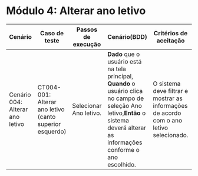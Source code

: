# Módulo 4: Alterar ano letivo
| Cenário                         | Caso de teste                                                | Passos de execução     | Cenário(BDD)                                                 | Critérios de aceitação                                       | Resultados esperados                                         |
| ------------------------------- | ------------------------------------------------------------ | ---------------------- | ------------------------------------------------------------ | ------------------------------------------------------------ | ------------------------------------------------------------ |
| Cenário 004: Alterar ano letivo | CT004-001: Alterar ano letivo      (canto superior esquerdo) | Selecionar Ano letivo. | **Dado** que o usuário está na tela principal, **Quando** o usuário clica no campo de seleção Ano letivo,**Então** o sistema deverá alterar as informações conforme o ano escolhido. | O sistema deve filtrar e mostrar as informações de acordo com o ano letivo selecionado. | O sistema mostrará as informações da escola selecionada e apresentará as atividades recentes realizadas no sistema. |
